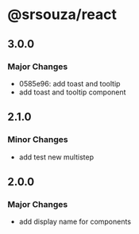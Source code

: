# @srsouza/react

## 3.0.0

### Major Changes

- 0585e96: add toast and tooltip
- add toast and tooltip component

## 2.1.0

### Minor Changes

- add test new multistep

## 2.0.0

### Major Changes

- add display name for components
